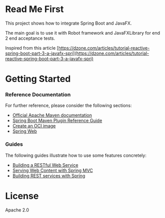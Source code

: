 # Read Me First

This project shows how to integrate Spring Boot and JavaFX.

The main goal is to use it with Robot framework and JavaFXLibrary for end 2 end acceptance tests.


Inspired from this article
[https://dzone.com/articles/tutorial-reactive-spring-boot-part-3-a-javafx-spri](https://dzone.com/articles/tutorial-reactive-spring-boot-part-3-a-javafx-spri)

# Getting Started

### Reference Documentation
For further reference, please consider the following sections:

* [Official Apache Maven documentation](https://maven.apache.org/guides/index.html)
* [Spring Boot Maven Plugin Reference Guide](https://docs.spring.io/spring-boot/docs/2.3.3.RELEASE/maven-plugin/reference/html/)
* [Create an OCI image](https://docs.spring.io/spring-boot/docs/2.3.3.RELEASE/maven-plugin/reference/html/#build-image)
* [Spring Web](https://docs.spring.io/spring-boot/docs/2.3.3.RELEASE/reference/htmlsingle/#boot-features-developing-web-applications)

### Guides
The following guides illustrate how to use some features concretely:

* [Building a RESTful Web Service](https://spring.io/guides/gs/rest-service/)
* [Serving Web Content with Spring MVC](https://spring.io/guides/gs/serving-web-content/)
* [Building REST services with Spring](https://spring.io/guides/tutorials/bookmarks/)

# License

Apache 2.0

